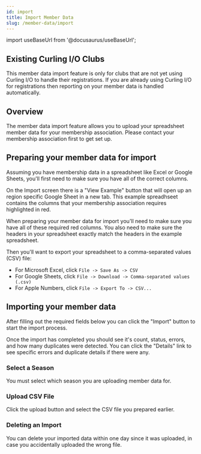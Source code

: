 ```yaml
---
id: import
title: Import Member Data
slug: /member-data/import
---
```

import useBaseUrl from '@docusaurus/useBaseUrl';

## Existing Curling I/O Clubs

This member data import feature is only for clubs that are not yet using Curling I/O to handle their registrations.
If you are already using Curling I/O for registrations then reporting on your member data is handled automatically.

## Overview

The member data import feature allows you to upload your spreadsheet member data for your membership association.
Please contact your membership association first to get set up.


## Preparing your member data for import

Assuming you have membership data in a spreadsheet like Excel or Google Sheets, you'll first need to make sure you have all of the correct columns.

On the Import screen there is a "View Example" button that will open up an region specific Google Sheet in a new tab.
This example spreadhseet contains the columns that your membership association requires highlighted in red.

When preparing your member data for import you'll need to make sure you have all of these required red columns.
You also need to make sure the headers in your spreadsheet exactly match the headers in the example spreadsheet.

Then you'll want to export your spreadsheet to a comma-separated values (CSV) file:
- For Microsoft Excel, click ```File -> Save As -> CSV```
- For Google Sheets, click ```File -> Download -> Comma-separated values (.csv)```
- For Apple Numbers, click ```File -> Export To -> CSV...```

## Importing your member data

After filling out the required fields below you can click the "Import" button to start the import process.

Once the import has completed you should see it's count, status, errors, and how many duplicates were detected.
You can click the "Details" link to see specific errors and duplicate details if there were any.

### Select a Season

You must select which season you are uploading member data for.

### Upload CSV File

Click the upload button and select the CSV file you prepared earlier.


### Deleting an Import

You can delete your imported data within one day since it was uploaded, in case you accidentally uploaded the wrong file.
